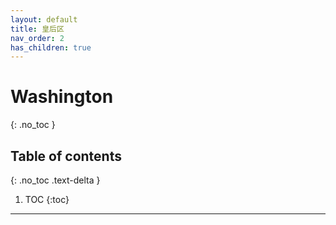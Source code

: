```yaml
---
layout: default
title: 皇后区
nav_order: 2
has_children: true
---
```


# Washington
{: .no_toc }

## Table of contents
{: .no_toc .text-delta }

1. TOC
{:toc}

---
